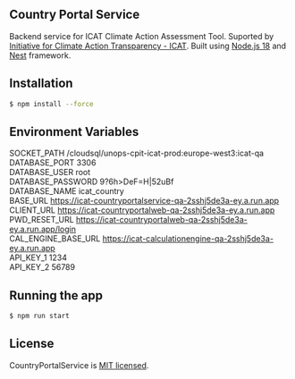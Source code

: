 ## Country Portal Service

Backend service for ICAT Climate Action Assessment Tool. Suported by [Initiative for Climate Action Transparency - ICAT](https://climateactiontransparency.org/).
Built using [Node.js 18](https://nodejs.org/dist/latest-v18.x/docs/api/) and [Nest](https://github.com/nestjs/nest) framework.

## Installation

```bash
$ npm install --force
```

## Environment Variables 

SOCKET_PATH	/cloudsql/unops-cpit-icat-prod:europe-west3:icat-qa	
DATABASE_PORT	3306	
DATABASE_USER	root	
DATABASE_PASSWORD	9?6h>DeF=H|52uBf	
DATABASE_NAME	icat_country	
BASE_URL	https://icat-countryportalservice-qa-2sshj5de3a-ey.a.run.app	
CLIENT_URL	https://icat-countryportalweb-qa-2sshj5de3a-ey.a.run.app	
PWD_RESET_URL	https://icat-countryportalweb-qa-2sshj5de3a-ey.a.run.app/login	
CAL_ENGINE_BASE_URL	https://icat-calculationengine-qa-2sshj5de3a-ey.a.run.app	
API_KEY_1	1234	
API_KEY_2	56789

## Running the app

```bash
$ npm run start

```

## License

CountryPortalService is [MIT licensed](LICENSE).
